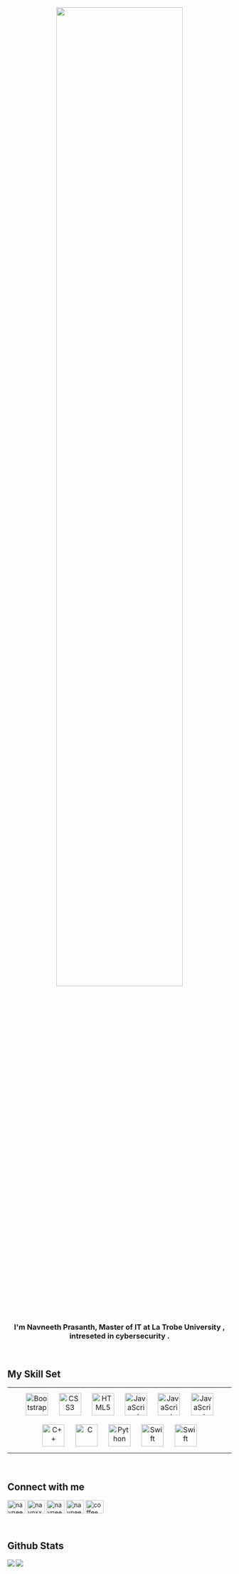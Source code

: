 <div align="center">
<img src="https://rishavanand.github.io/static/images/greetings.gif" align="center" style="width: 75%" />
</div>  
  

### <div align="center">I'm Navneeth Prasanth, Master of IT at La Trobe University , intreseted in cybersecurity .</div>  
  

<br/>  


## My Skill Set  

<table><tr><td valign="top" width="33%">

<div align="center">  
<img style="margin: 10px" src="https://profilinator.rishav.dev/skills-assets/bootstrap-plain.svg" alt="Bootstrap" height="50" />  
<img style="margin: 10px" src="https://profilinator.rishav.dev/skills-assets/css3-original-wordmark.svg" alt="CSS3" height="50" />  
<img style="margin: 10px" src="https://profilinator.rishav.dev/skills-assets/html5-original-wordmark.svg" alt="HTML5" height="50" />  
<img style="margin: 10px" src="https://profilinator.rishav.dev/skills-assets/javascript-original.svg" alt="JavaScript" height="50" />  
 <img style="margin: 10px" src="https://profilinator.rishav.dev/skills-assets/linux-original.svg" alt="JavaScript" height="50" /> 
  <img style="margin: 10px" src="https://profilinator.rishav.dev/skills-assets/go-original.svg" alt="JavaScript" height="50" />  
<img style="margin: 10px" src="https://profilinator.rishav.dev/skills-assets/cplusplus-original.svg" alt="C++" height="50" />  
<img style="margin: 10px" src="https://profilinator.rishav.dev/skills-assets/c-original.svg" alt="C" height="50" />  
<img style="margin: 10px" src="https://profilinator.rishav.dev/skills-assets/python-original.svg" alt="Python" height="50" />  
<img style="margin: 10px" src="https://profilinator.rishav.dev/skills-assets/swift-original-wordmark.svg" alt="Swift" height="50" />
<img style="margin: 10px" src="https://profilinator.rishav.dev/skills-assets/docker-original-wordmark.svg" alt="Swift" height="50" />  
</div>





</td></tr></table>  

<br/>  


## Connect with me  

<p align="left">
<a href="https://twitter.com/navneethprasan1" target="blank"><img align="center" src="https://raw.githubusercontent.com/rahuldkjain/github-profile-readme-generator/master/src/images/icons/Social/twitter.svg" alt="navneethprasan1" height="30" width="40" /></a>
<a href="https://instagram.com/navnxxth" target="blank"><img align="center" src="https://raw.githubusercontent.com/rahuldkjain/github-profile-readme-generator/master/src/images/icons/Social/instagram.svg" alt="navnxxth" height="30" width="40" /></a>
<a href="https://www.hackerrank.com/navneeth2412" target="blank"><img align="center" src="https://raw.githubusercontent.com/rahuldkjain/github-profile-readme-generator/master/src/images/icons/Social/hackerrank.svg" alt="navneeth2412" height="30" width="40" /></a>
<a href="https://www.leetcode.com/navneeth2412" target="blank"><img align="center" src="https://raw.githubusercontent.com/rahuldkjain/github-profile-readme-generator/master/src/images/icons/Social/leet-code.svg" alt="navneeth2412" height="30" width="40" /></a>
<a href="https://discord.gg/coffeeman#9371" target="blank"><img align="center" src="https://raw.githubusercontent.com/rahuldkjain/github-profile-readme-generator/master/src/images/icons/Social/discord.svg" alt="coffeeman#9371" height="30" width="40" /></a>
</p>
  

<br/>  


## Github Stats  
<div align="left"><img src="https://github-readme-stats.vercel.app/api?username=navneeth2412&show_icons=true&theme=radical" align="left" /></div>  


<img src="https://github-readme-stats.vercel.app/api/top-langs/?username=navneeth2412&layout=compact&theme=radical" align="left" />  

<br/>  

